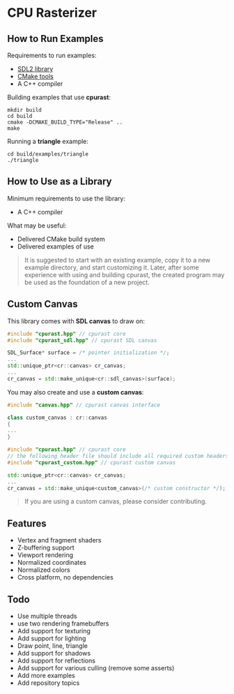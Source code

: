 # CPU Rasterizer

## How to Run Examples

Requirements to run examples:

* [SDL2 library](https://www.libsdl.org/)
* [CMake tools](https://cmake.org/)
* A C++ compiler

Building examples that use **cpurast**:

```
mkdir build
cd build
cmake -DCMAKE_BUILD_TYPE="Release" ..
make
```

Running a **triangle** example:

```
cd build/examples/triangle
./triangle
```

## How to Use as a Library

Minimum requirements to use the library:

* A C++ compiler

What may be useful:

* Delivered CMake build system
* Delivered examples of use

> It is suggested to start with an existing example, copy it to a new example directory, and start customizing it. Later, after some experience with using and building cpurast, the created program may be used as the foundation of a new project.

## Custom Canvas

This library comes with **SDL canvas** to draw on:

```cpp
#include "cpurast.hpp" // cpurast core
#include "cpurast_sdl.hpp" // cpurast SDL canvas

SDL_Surface* surface = /* pointer initialization */;
...
std::unique_ptr<cr::canvas> cr_canvas;
...
cr_canvas = std::make_unique<cr::sdl_canvas>(surface);
```

You may also create and use a **custom canvas**:

```cpp
#include "canvas.hpp" // cpurast canvas interface

class custom_canvas : cr::canvas
{
...
}
```

```cpp
#include "cpurast.hpp" // cpurast core
// the following header file should include all required custom headers
#include "cpurast_custom.hpp" // cpurast custom canvas

std::unique_ptr<cr::canvas> cr_canvas;
...
cr_canvas = std::make_unique<custom_canvas>(/* custom constructor */);
```

> If you are using a custom canvas, please consider contributing.

## Features

* Vertex and fragment shaders
* Z-buffering support
* Viewport rendering
* Normalized coordinates
* Normalized colors
* Cross platform, no dependencies

## Todo

* Use multiple threads
* use two rendering framebuffers
* Add support for texturing
* Add support for lighting
* Draw point, line, triangle
* Add support for shadows
* Add support for reflections
* Add support for various culling (remove some asserts)
* Add more examples
* Add repository topics
